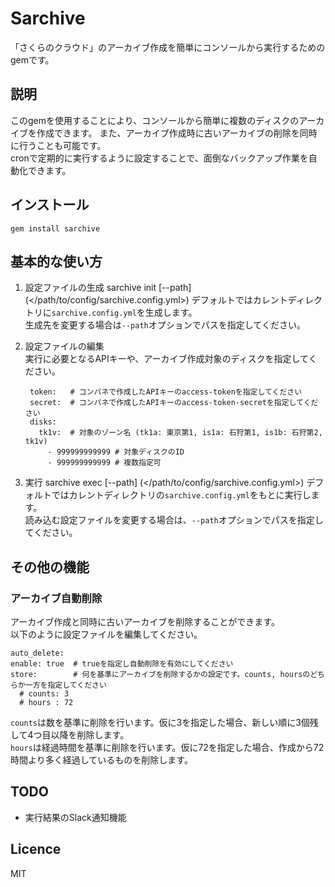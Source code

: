 Sarchive
==========
「さくらのクラウド」のアーカイブ作成を簡単にコンソールから実行するためのgemです。

## 説明
このgemを使用することにより、コンソールから簡単に複数のディスクのアーカイブを作成できます。
また、アーカイブ作成時に古いアーカイブの削除を同時に行うことも可能です。  
cronで定期的に実行するように設定することで、面倒なバックアップ作業を自動化できます。

## インストール
    gem install sarchive
    
## 基本的な使い方
1. 設定ファイルの生成
        sarchive init \[--path\] (</path/to/config/sarchive.config.yml>)
デフォルトではカレントディレクトリに`sarchive.config.yml`を生成します。  
生成先を変更する場合は`--path`オプションでパスを指定してください。

2. 設定ファイルの編集  
実行に必要となるAPIキーや、アーカイブ作成対象のディスクを指定してください。

        token:   # コンパネで作成したAPIキーのaccess-tokenを指定してください
        secret:  # コンパネで作成したAPIキーのaccess-token-secretを指定してください
        disks:
          tk1v:  # 対象のゾーン名 (tk1a: 東京第1, is1a: 石狩第1, is1b: 石狩第2, tk1v)
            - 999999999999 # 対象ディスクのID
            - 999999999999 # 複数指定可
    
3. 実行
        sarchive exec \[--path\] (</path/to/config/sarchive.config.yml>)
デフォルトではカレントディレクトリの`sarchive.config.yml`をもとに実行します。  
読み込む設定ファイルを変更する場合は、`--path`オプションでパスを指定してください。

## その他の機能
### アーカイブ自動削除
アーカイブ作成と同時に古いアーカイブを削除することができます。  
以下のように設定ファイルを編集してください。

    auto_delete:
    enable: true  # trueを指定し自動削除を有効にしてください
    store:        # 何を基準にアーカイブを削除するかの設定です。counts, hoursのどちらか一方を指定してください
      # counts: 3
      # hours : 72

`counts`は数を基準に削除を行います。仮に3を指定した場合、新しい順に3個残して4つ目以降を削除します。  
`hours`は経過時間を基準に削除を行います。仮に72を指定した場合、作成から72時間より多く経過しているものを削除します。



## TODO
- 実行結果のSlack通知機能

## Licence
MIT